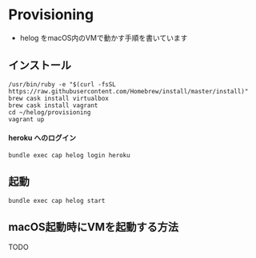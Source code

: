 # Provisioning
* helog をmacOS内のVMで動かす手順を書いています

## インストール
```
/usr/bin/ruby -e "$(curl -fsSL https://raw.githubusercontent.com/Homebrew/install/master/install)"
brew cask install virtualbox
brew cask install vagrant
cd ~/helog/provisioning
vagrant up
```

#### heroku へのログイン
```
bundle exec cap helog login heroku
```

## 起動
```
bundle exec cap helog start
```

## macOS起動時にVMを起動する方法
TODO
